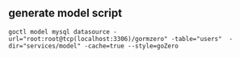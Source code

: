 
## generate model script
```shell
goctl model mysql datasource -url="root:root@tcp(localhost:3306)/gormzero" -table="users"  -dir="services/model" -cache=true --style=goZero
```